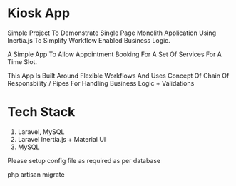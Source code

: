 # Kiosk App
Simple Project To Demonstrate Single Page Monolith Application Using Inertia.js To Simplify Workflow Enabled Business Logic.

A Simple App To Allow Appointment Booking For A Set Of Services For A Time Slot.

This App Is Built Around Flexible Workflows And Uses Concept Of Chain Of Responsbility / Pipes For Handling Business Logic + Validations

# Tech Stack
1. Laravel, MySQL
2. Laravel Inertia.js + Material UI
3. MySQL

Please setup config file as required as per database

php artisan migrate
   

